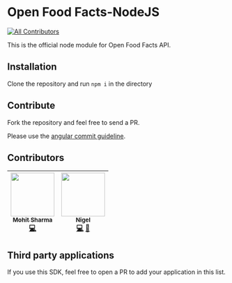# Open Food Facts-NodeJS
[![All Contributors](https://img.shields.io/badge/all_contributors-2-orange.svg?style=flat-square)](#contributors)

This is the official node module for Open Food Facts API.

## Installation

Clone the repository and run `npm i` in the directory

## Contribute

Fork the repository and feel free to send a PR.

Please use the [angular commit guideline](https://github.com/angular/angular.js/blob/master/DEVELOPERS.md#commits).

## Contributors

<!-- ALL-CONTRIBUTORS-LIST:START - Do not remove or modify this section -->
<!-- prettier-ignore -->
| [<img src="https://avatars0.githubusercontent.com/u/26259547?v=4" width="100px;"/><br /><sub><b>Mohit Sharma</b></sub>](https://github.com/ms10398)<br />[💻](https://github.com/openfoodfacts/openfoodfacts-nodejs/commits?author=ms10398 "Code") | [<img src="https://avatars3.githubusercontent.com/u/8665643?v=4" width="100px;"/><br /><sub><b>Nigel</b></sub>](https://twitter.com/nigelkozlowski)<br />[💻](https://github.com/openfoodfacts/openfoodfacts-nodejs/commits?author=kozlown "Code") [👀](#review-kozlown "Reviewed Pull Requests") |
| :---: | :---: |
<!-- ALL-CONTRIBUTORS-LIST:END -->

## Third party applications
If you use this SDK, feel free to open a PR to add your application in this list.
